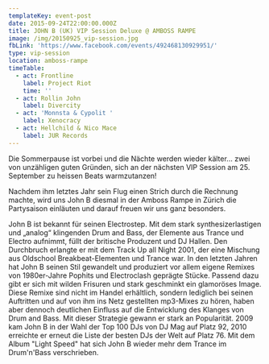 ```yaml
---
templateKey: event-post
date: 2015-09-24T22:00:00.000Z
title: JOHN B (UK) VIP Session Deluxe @ AMBOSS RAMPE
image: /img/20150925_vip-session.jpg
fbLink: 'https://www.facebook.com/events/492468130929951/'
type: vip-session
location: amboss-rampe
timeTable:
  - act: Frontline
    label: Project Riot
    time: ''
  - act: Rollin John
    label: Divercity
  - act: 'Monnsta & Cypolit '
    label: Xenocracy
  - act: Hellchild & Nico Mace
    label: JUR Records
---
```

Die Sommerpause ist vorbei und die Nächte werden wieder kälter... zwei von unzähligen guten Gründen, sich an der nächsten VIP Session am 25. September zu heissen Beats warmzutanzen! 

Nachdem ihm letztes Jahr sein Flug einen Strich durch die Rechnung machte, wird uns John B diesmal in der Amboss Rampe in Zürich die Partysaison einläuten und darauf freuen wir uns ganz besonders.

John B ist bekannt für seinen Electrostep. Mit dem stark synthesizerlastigen und „analog“ klingenden Drum and Bass, der Elemente aus Trance und Electro aufnimmt, füllt der britische Produzent und DJ Hallen.  Den Durchbruch erlangte er mit dem Track Up all Night 2001, der eine Mischung aus Oldschool Breakbeat-Elementen und Trance war. In den letzten Jahren hat John B seinen Stil gewandelt und produziert vor allem eigene Remixes von 1980er-Jahre Pophits und Electroclash geprägte Stücke. Passend dazu gibt er sich mit wilden Frisuren und stark geschminkt ein glamoröses Image. Diese Remixe sind nicht im Handel erhältlich, sondern lediglich bei seinen Auftritten und auf von ihm ins Netz gestellten mp3-Mixes zu hören, haben aber dennoch deutlichen Einfluss auf die Entwicklung des Klanges von Drum and Bass. Mit dieser Strategie gewann er stark an Popularität. 2009 kam John B in der Wahl der Top 100 DJs von DJ Mag auf Platz 92, 2010 erreichte er erneut die Liste der besten DJs der Welt auf Platz 76. Mit dem Album "Light Speed" hat sich John B wieder mehr dem Trance im Drum'n'Bass verschrieben.
